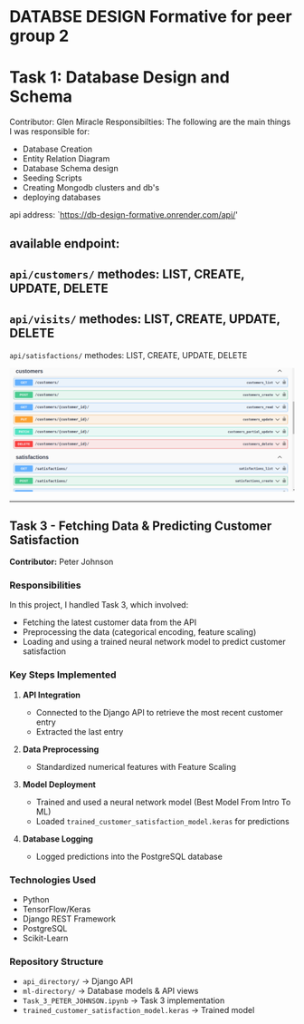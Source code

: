 # DATABSE DESIGN  Formative for peer group 2

# Task 1: Database Design and Schema
Contributor: Glen Miracle
Responsibilties:
The following are the main things I was responsible for:
- Database Creation
- Entity Relation Diagram
- Database Schema design
- Seeding Scripts
- Creating Mongodb clusters and db's
- deploying databases

  
 api address:
`https://db-design-formative.onrender.com/api/'  

available endpoint: 
---
`api/customers/`
methodes: LIST, CREATE, UPDATE, DELETE
---
`api/visits/`
methodes: LIST, CREATE, UPDATE, DELETE
---
`api/satisfactions/`
methodes: LIST, CREATE, UPDATE, DELETE

![Alt text](api_directory/Screenshot%20from%202025-03-13%2018-22-45.png)

---
## **Task 3 - Fetching Data & Predicting Customer Satisfaction**  
**Contributor:** Peter Johnson  

### **Responsibilities**  
In this project, I handled Task 3, which involved:  
- Fetching the latest customer data from the API  
- Preprocessing the data (categorical encoding, feature scaling)  
- Loading and using a trained neural network model to predict customer satisfaction  

### **Key Steps Implemented**  
1. **API Integration**  
   - Connected to the Django API to retrieve the most recent customer entry  
   - Extracted the last entry 

2. **Data Preprocessing**  
   - Standardized numerical features with Feature Scaling  

3. **Model Deployment**  
   - Trained and used a neural network model (Best Model From Intro To ML)  
   - Loaded `trained_customer_satisfaction_model.keras` for predictions  

4. **Database Logging**  
   - Logged predictions into the PostgreSQL database  

### **Technologies Used**  
- Python  
- TensorFlow/Keras  
- Django REST Framework  
- PostgreSQL  
- Scikit-Learn  

### **Repository Structure**  
- `api_directory/` → Django API  
- `ml-directory/` → Database models & API views  
- `Task_3_PETER_JOHNSON.ipynb` → Task 3 implementation  
- `trained_customer_satisfaction_model.keras` → Trained model  




